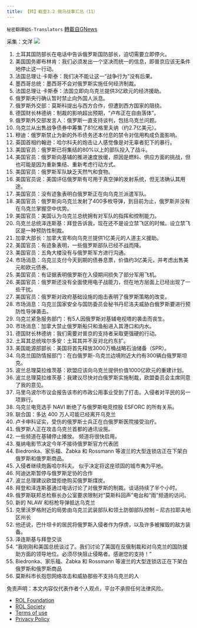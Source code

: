 ```yaml
---
title: 【转】截至3.2 俄乌战事汇总（11）
---
```

`秘密翻譯組G-Translators` [轉載自GNews](https://gnews.org/zh-hans/2091404/)

采集：文洋
![](https://assets.gnews.org/wp-content/uploads/2022/03/image-43.png)
1. 土耳其国防部长在电话中告诉俄罗斯国防部长，迫切需要立即停火。
2. 美国国务卿布林肯：我们必须发出一个坚决而统一的信息，即普京应该无条件地停止这一行动。
3. 法国总理让·卡斯泰：我们决不能让这一“战争行为”没有后果。
4. 墨西哥总统：墨西哥不会对俄罗斯实施任何经济制裁。
5. 法国总理让·卡斯泰：法国立即向乌克兰提供3亿欧元的经济援助。
6. 俄罗斯央行确认暂时禁止向外国人派息。
7. 俄罗斯外交部：莫斯科提出与西方合作，但遭到西方国家的阻挠。
8. 德国财长林德纳：制裁的影响超出预期，“卢布正在自由落体”。
9. 俄罗斯外交部发言人：俄罗斯一直支持谈判，包括乌克兰问题。
10. 乌克兰从出售战争债券中筹集了81亿格里夫纳（约2.7亿美元）。
11. 穆迪：俄罗斯禁止为新的外币债务还本付息的禁令对信用构成负面影响。
12. 英国首相约翰逊：哈尔科夫的炮击让人感觉像是对无辜者犯下的暴行。
13. 美国官员：俄罗斯已将集结的80%以上的部队投入了战斗。
14. 美国官员：俄罗斯向基辅的推进速度放缓，原因是燃料、供应方面的挑战，但也可能是因为重新集结、重新考虑行动方式。
15. 美国官员：俄罗斯军队缺乏天然气和食物。
16. 美国官员说：美国评估俄罗斯有可用于真空弹的发射系统，但无法确认其用途。
17. 美国官员：没有迹象表明白俄罗斯正在向乌克兰派遣军队。
18. 美国官员：俄罗斯向乌克兰发射了400多枚导弹，到目前为止，俄罗斯并没有在乌克兰掌握空中优势。
19. 美国官员：美国认为乌克兰总统拥有对军队的指挥和控制能力。
20. 乌克兰总统泽连斯基：拜登告诉我，现在还不是设立禁飞区的时候。设立禁飞区是一种预防性制裁。
21. 加拿大部长：加拿大宣布向乌克兰提供1亿美元的人道主义援助。
22. 美国官员：有迹象表明，一些俄罗斯部队已经不战而降。
23. 美国官员：五角大楼没有与俄罗斯军方进行沟通。
24. 市场消息：乌克兰支付今天到期的债券息票，价值约3亿美元，并考虑出售美元和欧元债券。
25. 美国官员：有证据表明俄罗斯在入侵期间损失了部分军用飞机。
26. 美国官员：俄罗斯还没有全面使用电子战能力，但在地方层面上已经出现了一些干扰。
27. 美国官员：俄罗斯对政府基础设施的炮击表明了俄罗斯策略的改变。
28. 市场消息：乌克兰国家安全与国防委员会秘书丹尼洛夫威胁白俄罗斯要进行预防性导弹袭击。
29. 乌克兰紧急服务部门：有5人因俄罗斯对基辅电视塔的袭击而丧生。
30. 市场消息：加拿大禁止俄罗斯船只和渔船进入其港口和内水。
31. 德国财长林德纳：我们需要对普京的支持者采取更强硬的行动。
32. 土耳其总统埃尔多安：土耳其并不反对北约东扩。
33. 美国能源部部长：美国将首先释放3000万桶战略石油储备（SPR）。
34. 乌克兰国防情报部门：在白俄罗斯-乌克兰边境附近大约有300辆白俄罗斯坦克。
35. 波兰总理莫拉维茨基：欧盟应该向乌克兰提供价值1000亿欧元的重建计划。
36. 波兰总理莫拉维茨基：我建议尽快对白俄罗斯实施制裁，欧盟委员会主席同意了我的意见。
37. 马里乌波尔市议会报告该市的市政公用事业受到了打击。入侵者对平民的另一项罪行。
38. 乌克兰电竞选手 NAVI 断绝了与俄罗斯电竞控股 ESFORC 的所有关系。
39. 联合国：多达 400 万人可能已经离开乌克兰
40. 卢卡申科证实，受伤的俄罗斯士兵正在白俄罗斯医院接受治疗。
41. 俄罗斯人正在攻击乌克兰首都的通讯设施。
42. 一些频道在基辅停止播放。 频道将很快启用。
43. 戛纳电影节决定今年不接待俄罗斯官方代表团
44. Biedronka、家乐福、Żabka 和 Rossmann 等波兰的大型连锁店正在下架白俄罗斯和俄罗斯商品。
45. 入侵者继续炮轰哈尔科夫。 似乎决定将这座顽固的城市夷为平地。
46. 阿迪达斯暂停与俄罗斯足协的合作
47. 波兰总理建议欧盟拒绝购买俄罗斯煤炭。
48. 拜登和泽连斯基通过电话讨论了对俄罗斯的制裁。谈话持续了半个小时。
49. 俄罗斯联邦总检察长办公室要求限制对“莫斯科回声”电台和“雨”频道的访问。
50. 新的 NLAW 和标枪导弹抵达乌克兰
51. 克里沃罗格附近的局势由乌克兰武装部队和领土防御部队控制 – 尼古拉耶夫地区州长
52. 他还说，巴什坦卡的居民将俄罗斯入侵者作为俘虏，以及许多被摧毁的敌方装备。
53. 泽连斯基与拜登交谈
54. “我刚刚和美国总统谈过了。我们讨论了美国在反俄制裁和对乌克兰的国防援助方面的领导地位。必须尽快阻止侵略者。感谢您的支持！”
55. Biedronka、家乐福、Żabka 和 Rossmann 等波兰的大型连锁店正在下架白俄罗斯和俄罗斯商品
56. 莫斯科市长抱怨网络攻击和威胁那些不支持乌克兰的人


 

免责声明：本文内容仅代表作者个人观点，平台不承担任何法律风险。

- [ROL Foundation](https://rolfoundation.org/)
- [ROL Society](https://rolsociety.org/)
- [Terms of use](https://gnews.org/terms-of-use-3/)
- [Privacy Policy](https://gnews.org/privacy-policy/)
